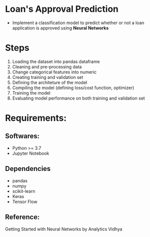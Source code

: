 # Loan's Approval Prediction 

- Implement a classification model to predict whether or not a loan application is approved using **Neural Networks**


# Steps

1. Loading the dataset into pandas dataframe
2. Cleaning and pre-processing data
3. Change categorical features into numeric
4. Creating training and validation set
5. Defining the architeture of the model
6. Compiling the model (defining loss/cost function, optimizer)
7. Training the model
8. Evaluating model performance on both training and validation set

# Requirements:

## Softwares:

- Python >= 3.7
- Jupyter Notebook

## Dependencies
- pandas
- numpy
- scikit-learn
- Keras
- Tensor Flow

## Reference:
Getting Started with Neural Networks by Analytics Vidhya
